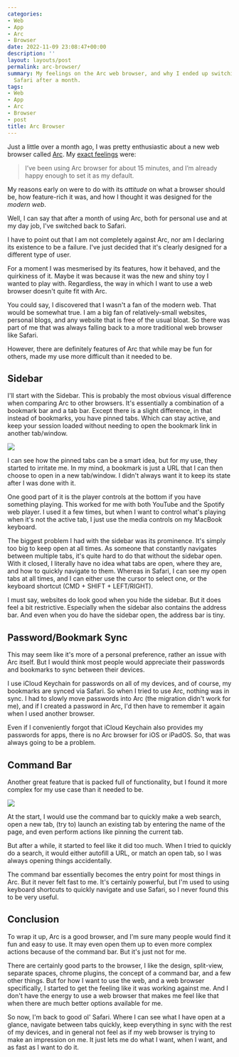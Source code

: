 ```yaml
---
categories:
- Web
- App
- Arc
- Browser
date: 2022-11-09 23:08:47+00:00
description: ''
layout: layouts/post
permalink: arc-browser/
summary: My feelings on the Arc web browser, and why I ended up switching back to
  Safari after a month.
tags:
- Web
- App
- Arc
- Browser
- post
title: Arc Browser
---
```


Just a little over a month ago, I was pretty enthusiastic about a new web browser called [Arc](https://arc.net). My [exact feelings](https://twitter.com/chrishannah/status/1577695445672943620?s=61&t=VTyeoscOuFn5uBJiem6P8Q) were:

> I’ve been using Arc browser for about 15 minutes, and I’m already happy enough to set it as my default.

My reasons early on were to do with its _attitude_ on what a browser should be, how feature-rich it was, and how I thought it was designed for the _modern web_.

Well, I can say that after a month of using Arc, both for personal use and at my day job, I've switched back to Safari.

I have to point out that I am not completely against Arc, nor am I declaring its existence to be a failure. I've just decided that it's clearly designed for a different type of user.

For a moment I was mesmerised by its features, how it behaved, and the quirkiness of it. Maybe it was because it was the new and shiny toy I wanted to play with. Regardless, the way in which I want to use a web browser doesn't quite fit with Arc.

You could say, I discovered that I wasn't a fan of the modern web. That would be somewhat true. I am a big fan of relatively-small websites, personal blogs, and any website that is free of the usual bloat. So there was part of me that was always falling back to a more traditional web browser like Safari.

However, there are definitely features of Arc that while may be fun for others, made my use more difficult than it needed to be.

## Sidebar

I'll start with the Sidebar. This is probably the most obvious visual difference when comparing Arc to other browsers. It's essentially a combination of a bookmark bar and a tab bar. Except there is a slight difference, in that instead of bookmarks, you have pinned tabs. Which can stay active, and keep your session loaded without needing to open the bookmark link in another tab/window.

<img src="https://chrishannah.me/images/2022/11/Screenshot-2022-11-09-at-23.03.07-3.png">

I can see how the pinned tabs can be a smart idea, but for my use, they started to irritate me. In my mind, a bookmark is just a URL that I can then choose to open in a new tab/window. I didn't always want it to keep its state after I was done with it.

One good part of it is the player controls at the bottom if you have something playing. This worked for me with both YouTube and the Spotify web player. I used it a few times, but when I want to control what's playing when it's not the active tab, I just use the media controls on my MacBook keyboard.

The biggest problem I had with the sidebar was its prominence. It's simply too big to keep open at all times. As someone that constantly navigates between multiple tabs, it's quite hard to do that without the sidebar open. With it closed, I literally have no idea what tabs are open, where they are, and how to quickly navigate to them. Whereas in Safari, I can see my open tabs at all times, and I can either use the cursor to select one, or the keyboard shortcut (CMD + SHIFT + LEFT/RIGHT).

I must say, websites do look good when you hide the sidebar. But it does feel a bit restrictive. Especially when the sidebar also contains the address bar. And even when you do have the sidebar open, the address bar is tiny.

## Password/Bookmark Sync

This may seem like it's more of a personal preference, rather an issue with Arc itself. But I would think most people would appreciate their passwords and bookmarks to sync between their devices.

I use iCloud Keychain for passwords on all of my devices, and of course, my bookmarks are synced via Safari. So when I tried to use Arc, nothing was in sync. I had to slowly move passwords into Arc (the migration didn't work for me), and if I created a password in Arc, I'd then have to remember it again when I used another browser.

Even if I conveniently forgot that iCloud Keychain also provides my passwords for apps, there is no Arc browser for iOS or iPadOS. So, that was always going to be a problem.

## Command Bar

Another great feature that is packed full of functionality, but I found it more complex for my use case than it needed to be.

<img src="https://chrishannah.me/images/2022/11/Screenshot-2022-11-09-at-23.06.45.png">

At the start, I would use the command bar to quickly make a web search, open a new tab, (try to) launch an existing tab by entering the name of the page, and even perform actions like pinning the current tab.

But after a while, it started to feel like it did too much. When I tried to quickly do a search, it would either autofill a URL, or match an open tab, so I was always opening things accidentally.

The command bar essentially becomes the entry point for most things in Arc. But it never felt fast to me. It's certainly powerful, but I'm used to using keyboard shortcuts to quickly navigate and use Safari, so I never found this to be very useful.

## Conclusion

To wrap it up, Arc is a good browser, and I'm sure many people would find it fun and easy to use. It may even open them up to even more complex actions because of the command bar. But it's just not for me.

There are certainly good parts to the browser, I like the design, split-view, separate spaces, chrome plugins, the concept of a command bar, and a few other things. But for how I want to use the web, and a web browser specifically, I started to get the feeling like it was working against me. And I don't have the energy to use a web browser that makes me feel like that when there are much better options available for me.

So now, I'm back to good ol' Safari. Where I can see what I have open at a glance, navigate between tabs quickly, keep everything in sync with the rest of my devices, and in general not feel as if my web browser is trying to make an impression on me. It just lets me do what I want, when I want, and as fast as I want to do it.
